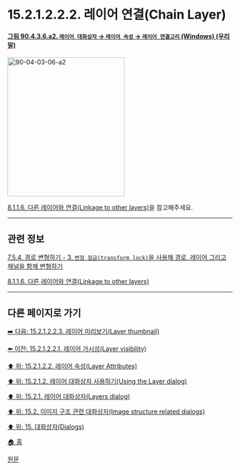 # 15.2.1.2.2.2. 레이어 연결(Chain Layer)

<a id="90-04-03-06-a2"></a>

#### [그림 90.4.3.6.a2. `레이어 대화상자` → `레이어 속성` → `레이어 연결고리` (Windows) (우리말)](./90-04-03-06-linkage.md#90-04-03-06-a2)
<img width="262" height="312" alt="90-04-03-06-a2" src="https://github.com/wonder13662/gimp/assets/15767104/4053204a-786d-45d8-8c36-f1d25620506b" />

[8.1.1.6. 다른 레이어와 연결(Linkage to other layers)](./08-01-01-06-linkage_to_other_layers.md)을 참고해주세요.

***

## 관련 정보

[7.5.4. 경로 변형하기 - 3. `변형 잠금(transform lock)`을 사용해 경로, 레이어 그리고 채널을 함께 변형하기](./07-05-04-transforming-paths.md#07-05-04-s3)

[8.1.1.6. 다른 레이어와 연결(Linkage to other layers)](./08-01-01-06-linkage_to_other_layers.md)

***

## 다른 페이지로 가기

[➡️ 다음: 15.2.1.2.2.3. 레이어 미리보기(Layer thumbnail)](./15-02-01-02-02-03-layer_thumbnail.md)

[⬅️ 이전: 15.2.1.2.2.1. 레이어 가시성(Layer visibility)](./15-02-01-02-02-01-layer_visibility.md)

[⬆️ 위: 15.2.1.2.2. 레이어 속성(Layer Attributes)](./15-02-01-02-02-00-layer_attributes.md)

[⬆️ 위: 15.2.1.2. 레이어 대화상자 사용하기(Using the Layer dialog)](./15-02-01-02-00-using_the_layer_dialog.md)

[⬆️ 위: 15.2.1. 레이어 대화상자(Layers dialog)](./15-02-01-00-layers-dialog.md)

[⬆️ 위: 15.2. 이미지 구조 관련 대화상자(Image structure related dialogs)](./15-02-00-image-structure-related-dialogs.md)

[⬆️ 위: 15. 대화상자(Dialogs)](./15-00-dialogs.md)

[🏠 홈](./00-home.md)

[원문](https://docs.gimp.org/2.10/ko/gimp-dialogs-structure.html#gimp-layer-attributes)